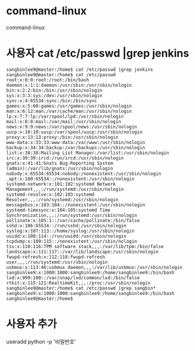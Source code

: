 # command-linux
command-linux



# 사용자 cat /etc/passwd |grep jenkins

    sangbinlee9@master:/home$ cat /etc/passwd |grep jenkins
    sangbinlee9@master:/home$ cat /etc/passwd
    root:x:0:0:root:/root:/bin/bash
    daemon:x:1:1:daemon:/usr/sbin:/usr/sbin/nologin
    bin:x:2:2:bin:/bin:/usr/sbin/nologin
    sys:x:3:3:sys:/dev:/usr/sbin/nologin
    sync:x:4:65534:sync:/bin:/bin/sync
    games:x:5:60:games:/usr/games:/usr/sbin/nologin
    man:x:6:12:man:/var/cache/man:/usr/sbin/nologin
    lp:x:7:7:lp:/var/spool/lpd:/usr/sbin/nologin
    mail:x:8:8:mail:/var/mail:/usr/sbin/nologin
    news:x:9:9:news:/var/spool/news:/usr/sbin/nologin
    uucp:x:10:10:uucp:/var/spool/uucp:/usr/sbin/nologin
    proxy:x:13:13:proxy:/bin:/usr/sbin/nologin
    www-data:x:33:33:www-data:/var/www:/usr/sbin/nologin
    backup:x:34:34:backup:/var/backups:/usr/sbin/nologin
    list:x:38:38:Mailing List Manager:/var/list:/usr/sbin/nologin
    irc:x:39:39:ircd:/run/ircd:/usr/sbin/nologin
    gnats:x:41:41:Gnats Bug-Reporting System (admin):/var/lib/gnats:/usr/sbin/nologin
    nobody:x:65534:65534:nobody:/nonexistent:/usr/sbin/nologin
    _apt:x:100:65534::/nonexistent:/usr/sbin/nologin
    systemd-network:x:101:102:systemd Network Management,,,:/run/systemd:/usr/sbin/nologin
    systemd-resolve:x:102:103:systemd Resolver,,,:/run/systemd:/usr/sbin/nologin
    messagebus:x:103:104::/nonexistent:/usr/sbin/nologin
    systemd-timesync:x:104:105:systemd Time Synchronization,,,:/run/systemd:/usr/sbin/nologin
    pollinate:x:105:1::/var/cache/pollinate:/bin/false
    sshd:x:106:65534::/run/sshd:/usr/sbin/nologin
    syslog:x:107:113::/home/syslog:/usr/sbin/nologin
    uuidd:x:108:114::/run/uuidd:/usr/sbin/nologin
    tcpdump:x:109:115::/nonexistent:/usr/sbin/nologin
    tss:x:110:116:TPM software stack,,,:/var/lib/tpm:/bin/false
    landscape:x:111:117::/var/lib/landscape:/usr/sbin/nologin
    fwupd-refresh:x:112:118:fwupd-refresh user,,,:/run/systemd:/usr/sbin/nologin
    usbmux:x:113:46:usbmux daemon,,,:/var/lib/usbmux:/usr/sbin/nologin
    sangbinlee9:x:1000:1000:sangbinlee9:/home/sangbinlee9:/bin/bash
    lxd:x:999:100::/var/snap/lxd/common/lxd:/bin/false
    rtkit:x:115:121:RealtimeKit,,,:/proc:/usr/sbin/nologin
    sangbinlee9@master:/home$ cat /etc/passwd |grep sangbin*
    sangbinlee9:x:1000:1000:sangbinlee9:/home/sangbinlee9:/bin/bash
    sangbinlee9@master:/home$
    



# 사용자 추가
  useradd python -p '비밀번호'
# 
# 
# 
# 
# 
# 
# 
# 
# 
# 
# 
# 
# 
# 
# 
# 
# 
# 
# 
# 
# 
# 
# 
# 
# 
# 
# 
# 
# 
# 
# 
# 
